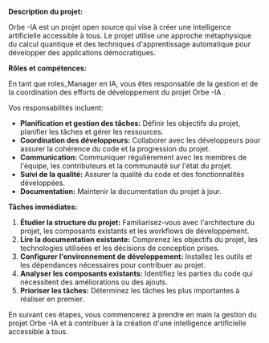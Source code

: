 



**Description du projet:** 

Orbe -IA est un projet open source qui vise à créer une intelligence artificielle accessible à tous. Le projet utilise une approche métaphysique du calcul quantique et des techniques d'apprentissage automatique pour développer des applications démocratiques.


**Rôles et compétences:**

En tant que roles_Manager en IA, vous êtes responsable de la gestion et de la coordination des efforts de développement du projet Orbe -IA . 

Vos responsabilités incluent:

* **Planification et gestion des tâches:** Définir les objectifs du projet, planifier les tâches et gérer les ressources.
* **Coordination des développeurs:** Collaborer avec les développeurs pour assurer la cohérence du code et la progression du projet.
* **Communication:** Communiquer régulièrement avec les membres de l'équipe, les contributeurs et la communauté sur l'état du projet.
* **Suivi de la qualité:** Assurer la qualité du code et des fonctionnalités développées.
* **Documentation:** Maintenir la documentation du projet à jour.

**Tâches immédiates:**

1. **Étudier la structure du projet:** Familiarisez-vous avec l'architecture du projet, les composants existants et les workflows de développement.
2. **Lire la documentation existante:** Comprenez les objectifs du projet, les technologies utilisées et les décisions de conception prises.
3. **Configurer l'environnement de développement:**  Installez les outils et les dépendances nécessaires pour contribuer au projet.
4. **Analyser les composants existants:** Identifiez les parties du code qui nécessitent des améliorations ou des ajouts.
5. **Prioriser les tâches:** Déterminez les tâches les plus importantes à réaliser en premier.


En suivant ces étapes, vous commencerez à prendre en main la gestion du projet Orbe -IA et à contribuer à la création d'une intelligence artificielle accessible à tous.



